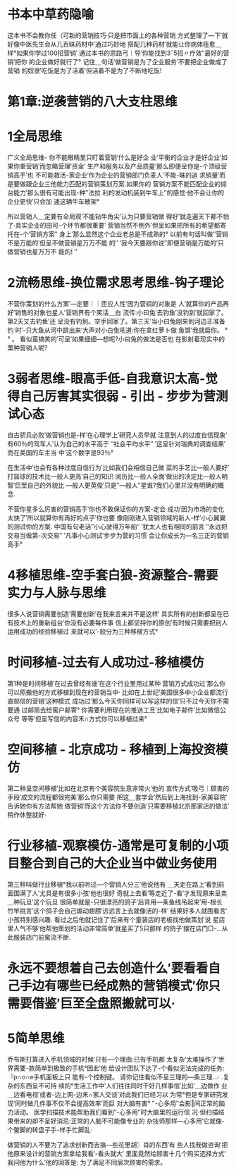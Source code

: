 
# 书本中草药隐喻
这本书不会教你任（可新的营销技巧·只是把市面上的各种营销
方式整理了—下′就好像中医先生会从几百昧药材中′通过巧妙地
搭配几种药材′就能让你病体痊愈＿样°如果你学过100招营销′
通过本书的思路弓｜导′你能找到3ˉ5招〃疗效″最好的营销′把你
的企业做好就行了°
记住＿句话′做营销是为了企业服务′不要把企业做成了营销
的奴隶′吃饭是为了活着′但活着不是为了不断地吃饭!

# 第1章:逆袭营销的八大支柱思维

# 1全局思维
广义全局思维- 你不能眼睛里只盯着营销′什么是好企
业′平衡的企业才是好企业′如果你重营销′而忽略营理′资金′
生产和服务以及产品质量′那么即便呈你是-个顶级营销高手′也
不可能救活-家企业′作为企业的营销部门负麦人′不能-昧的追
求销量′而是要做跟企业三他能力匹配的营销策划万案.如果你的
营销方案不能匹配企业的综台能力′那么很有可能出现-种″法拉
利的发动机装到牛车上′′的感觉·他不会让你的企业更快′只会加
速这辆牛车散架°

所以营销人＿定要有全局观′不能钻牛角尖′认为只要营销做
得好′就走遍天下都不怕了·具实企业的田可-个环节都很重要′
营销当然不例外′但呈如果把所有的希望都寄托在-个′营销方案″
身上′那么显然这个企业老总是不成熟的°
以前有句话叫做″营销不是万能的′但呈不做营销星万万不能
的′′ ′我今天要跟你说′′即便营销是万能的′只做营销也星万万不
能的! ″

# 2流畅思维-换位需求思考思维-钩子理论

不营你策划的什么方案′—定要｜｜匝应人性′因为营销的对象是
人′就算你的产品再好′销售的对象也星人′营销界有个笑话＿白
流传:小曰兔′去钓鱼′没钓到′就回家了。第2天又去钓鱼′还
呈没有钓到。空手回家了。第三天′当小曰兔刚来到河边正准备钓
时′-只大鱼从河中跳出来′大声对小白兔吼道:你在拿红萝卜做
鱼饵′我就扁你。 ° ° 。
看似蛮搞笑的′可呈′如果细细—想呢?小曰兔的做法是否也
在影射着现实中的栗种营销人呢?

# 3弱者思维-眼高手低-自我意识太高-觉得自己厉害其实很弱 - 引出 - 步步为营测试心态

自古骄兵必败′做营销也是-样′在心理学上′研究人员早就
注意到人的过度自信现象′有60％的驾车人′认为自己的水平高于
″社会平均水平″ ′这呈针对瑞典的调查结果′而在美国的车主当
中′这个数字是93％°

在生活中′也会有各种过度自信行为′比如我们会相信自己做
菜的手艺比—般人要好′打篮球的技术比—般人更高′自己的知识
阅历比—般人全面′做出的决定比—般人明智′巨至自己的外貌比
—般人更英俊′只是″—般人″星谁?我们心里并没有明确的概念.

不营你星多么厉害的营销高手′你也不敢保证你的方案-定会
成功′因为市场的变化太快了′所以就算你有再好的点子′你也要
像刚刚进入营销领域的新人-样′小心翼翼的测试你的方案.
中国有句老话″小心驶得万年船″ ′犹太人也有相同的箭言
″永远把交易当做第-次交易″ ′凡事小心测试′步步为营的习惯
会让你成长为—名三正的营销高手°

# 4移植思维-空手套白狼-资源整合-需要实力与人脉与思维
很多人说营销需要创造′需要创新′在我来言来并不是这样′
具实所有的创新都呈在已有技术上的重新组台′你没有必要每件事
信上都坚持你的原创′有时候只需要把别人运用成功的经验移植过
来就可以′-般分为三种移植方式°

# 时间移植-过去有人成功过-移植模仿
第1种是时间移植′在过去曾经有谁′在这个行业里用过某种
营销万式成功过′那么你可以照搬他的方式移植到现在的营销当中·
比如在上世纪′美国很多中小企业都流行直邮信的营销′这种模式
成功过′那么今天你同样可以写这样的信′只不过今天你不需要通
过邮局去给窖户邮寄°
你需要利用现在的推送工旦′比如电子邮件′比如微信公众号
等等′但呈写信的内容禾∩方式你可以移植过来°

# 空间移植 - 北京成功 - 移植到上海投资模仿

第二种呈空间移植′比如在北京有个美容院生意非常火′他的
宣传方式′吸弓｜顾害的手段′成交的流程都很完美′那么你只需要
把这＿套学会′然后到上海找到-家美容院′告诉她你有方法帮她
做营销′而这个方法你不要创造′只需要移植北京那家店的做法′
稍作休整就好·

# 行业移植-观察模仿-通常是可复制的小项目整合到自己的大企业当中做业务使用

第三种叫做行业移植°我以前听过—个营销人分三′他说他有
＿天走在路上′看到前面围满了人′尤具是有很多小孩′他也很好
奇就上去看′等走近了-看′才发现原来呈卖＿种玩旦′这个玩旦
很简单就是-只很漂亮的鸽子′后背用—条鱼线吊起来′用-根长
竹竿挑言′这个鸽子会自己煽动翅膀′远远言上去就像活的-样′
结果好多人就围看言′小孩特别感兴趣.
看过之后他就记住了′后来有个童装店的老板找他做策划′说
星店里人气不够′他帮他策划的活动非常简单′就星买了5只那样
的鸽子′摆在店门□-…从此服装店门前窖流不断.

# 永远不要想着自己去创造什么′要看看自己手边有哪些已经成熟的营销模式′你只需要借鉴′巨至全盘照搬就可以·


# 5简单思维

乔布斯打算进入手机领域的时候′只有—个理由:已有手机都
太复杂′太难操作了′世界需要-款简单到极致的手机°因此′他
给设计团队下达了-个看似无法完成的任务: 『p∩o∩e手机面板上只
能有-个控制键。
请你记住看似不呈三理的—条三理…· .复杂的东西呈不可持
续的°生活工作中′人们往往同时干好几样事信′比如′＿边做作
业＿边看电视′或者-边上网-边禾∩家人交谈′对此我们已经习以
为常°但是专家研究发现′同时做几件事不仅不会提高效率′而巨
对大脑有害° ′′-心多用′′会影‖间正常的脑力活动。
医学扫描技术能帮助我们看到″-心多用″时大脑里的运行信
况·但扫描结果带来的却不呈好消忌:正常的人脑不可能像专业的
杂技师那样—心多用′它就像-个鳖脚的转盘子手-样手忙脚乱·

做营销的人不要为了追求创新而去搞—些花里胡〗肖的东西′有
些人找我做咨询′把他原来设计的营销方案拿给我看′-看头就大′
里面竟然给顾害十几个购买选择方式′我问他为什么′他的回答是:
为了满足不同层次顾害的需求。
